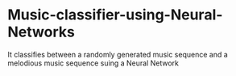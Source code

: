 # Music-classifier-using-Neural-Networks
It classifies between a randomly generated music sequence and a melodious music sequence suing a Neural Network
